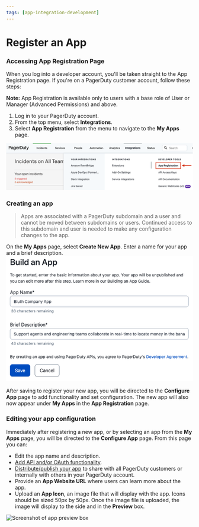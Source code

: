 ```yaml
---
tags: [app-integration-development]
---
```


# Register an App

### Accessing App Registration Page

When you log into a developer account, you'll be taken straight to the App Registration page. If you're on a PagerDuty customer account, follow these steps:

**Note:** App Registration is available only to users with a base role of User or Manager (Advanced Permissions) and above.

1. Log in to your PagerDuty account.
2. From the top menu, select **Integrations**.
3. Select **App Registration** from the menu to navigate to the **My Apps** page.

![Screenshot of dev menu in Pagerduty](../../assets/images/app-registration-nav.png)

### Creating an app
<!-- theme: info -->
> Apps are associated with a PagerDuty subdomain and a user and cannot be moved between subdomains or users. Continued access to this subdomain and user is needed to make any configuration changes to the app.

On the **My Apps** page, select **Create New App**. Enter a name for your app and a brief description.
![Screenshot of app registration form](../../assets/images/app_register.png)

After saving to register your new app, you will be directed to the **Configure App** page to add functionality and set configuration. The new app will also now appear under **My Apps** in the **App Registration** page.

### Editing your app configuration

Immediately after registering a new app, or by selecting an app from the **My Apps** page, you will be directed to the **Configure App** page. From this page you can:
- Edit the app name and description.
- [Add API and/or OAuth functionality](../../docs/app-integration-development/04-App-Functionality.md).
- [Distribute/publish your app](../../docs/app-integration-development/11-Publish-Your-App.md) to share with all PagerDuty customers or internally with others in your PagerDuty account.
- Provide an **App Website URL** where users can learn more about the app.
- Upload an **App Icon**, an image file that will display with the app. Icons should be sized 50px by 50px. Once the image file is uploaded, the image will display to the side and in the **Preview** box.

![Screenshot of app preview box](../../assets/images/app-preview-box.png)
